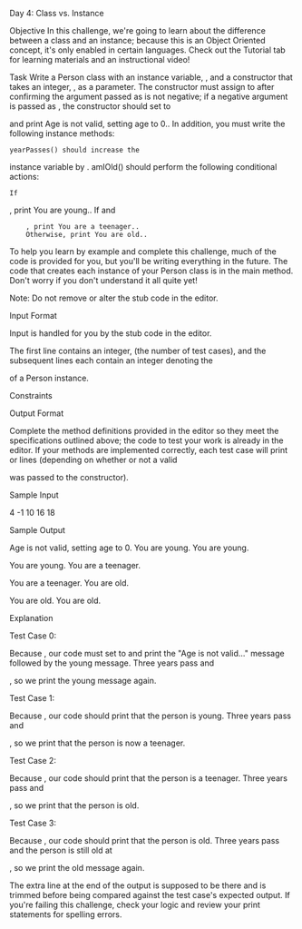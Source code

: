 Day 4: Class vs. Instance

Objective
In this challenge, we're going to learn about the difference between a class and an instance; because this is an Object Oriented concept, it's only enabled in certain languages. Check out the Tutorial tab for learning materials and an instructional video!

Task
Write a Person class with an instance variable,
, and a constructor that takes an integer, , as a parameter. The constructor must assign to after confirming the argument passed as is not negative; if a negative argument is passed as , the constructor should set to

and print Age is not valid, setting age to 0.. In addition, you must write the following instance methods:

    yearPasses() should increase the 

instance variable by
.
amIOld() should perform the following conditional actions:

    If 

, print You are young..
If
and

        , print You are a teenager..
        Otherwise, print You are old..

To help you learn by example and complete this challenge, much of the code is provided for you, but you'll be writing everything in the future. The code that creates each instance of your Person class is in the main method. Don't worry if you don't understand it all quite yet!

Note: Do not remove or alter the stub code in the editor.

Input Format

Input is handled for you by the stub code in the editor.

The first line contains an integer,
(the number of test cases), and the subsequent lines each contain an integer denoting the

of a Person instance.

Constraints

Output Format

Complete the method definitions provided in the editor so they meet the specifications outlined above; the code to test your work is already in the editor. If your methods are implemented correctly, each test case will print
or lines (depending on whether or not a valid

was passed to the constructor).

Sample Input

4
-1
10
16
18

Sample Output

Age is not valid, setting age to 0.
You are young.
You are young.

You are young.
You are a teenager.

You are a teenager.
You are old.

You are old.
You are old.

Explanation

Test Case 0:

Because , our code must set to and print the "Age is not valid..." message followed by the young message. Three years pass and

, so we print the young message again.

Test Case 1:

Because , our code should print that the person is young. Three years pass and

, so we print that the person is now a teenager.

Test Case 2:

Because , our code should print that the person is a teenager. Three years pass and

, so we print that the person is old.

Test Case 3:

Because , our code should print that the person is old. Three years pass and the person is still old at

, so we print the old message again.

The extra line at the end of the output is supposed to be there and is trimmed before being compared against the test case's expected output. If you're failing this challenge, check your logic and review your print statements for spelling errors.